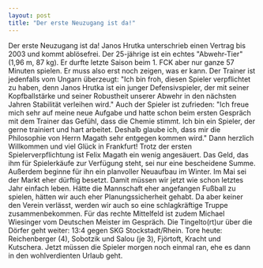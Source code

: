 ```yaml
---
layout: post
title: "Der erste Neuzugang ist da!"
---
```


Der erste Neuzugang ist da! Janos Hrutka unterschrieb einen Vertrag bis 2003 und kommt ablösefrei. Der 25-jährige ist ein echtes "Abwehr-Tier" (1,96 m, 87 kg). Er durfte letzte Saison beim 1. FCK aber nur ganze 57 Minuten spielen. Er muss also erst noch zeigen, was er kann. Der Trainer ist jedenfalls vom Ungarn überzeugt: "Ich bin froh, diesen Spieler verpflichtet zu haben, denn Janos Hrutka ist ein junger Defensivspieler, der mit seiner Kopfballstärke und seiner Robustheit unserer Abwehr in den nächsten Jahren Stabilität verleihen wird." Auch der Spieler ist zufrieden: "Ich freue mich sehr auf meine neue Aufgabe und hatte schon beim ersten Gespräch mit dem Trainer das Gefühl, dass die Chemie stimmt. Ich bin ein Spieler, der gerne trainiert und hart arbeitet. Deshalb glaube ich, dass mir die Philosophie von Herrn Magath sehr entgegen kommen wird." Dann herzlich Willkommen und viel Glück in Frankfurt! Trotz der ersten Spielerverpflichtung ist Felix Magath ein wenig angesäuert. Das Geld, das ihm für Spielerkäufe zur Verfügung steht, sei nur eine bescheidene Summe. Außerdem beginne für ihn ein planvoller Neuaufbau im Winter. Im Mai sei der Markt eher dürftig besetzt. Damit müssen wir jetzt wie schon letztes Jahr einfach leben. Hätte die Mannschaft eher angefangen Fußball zu spielen, hätten wir auch eher Planungssicherheit gehabt. Da aber keiner den Verein verlässt, werden wir auch so eine schlagkräftige Truppe zusammenbekommen. Für das rechte Mittelfeld ist zudem Michael Wiesinger vom Deutschen Meister im Gespräch. Die Tingelto(rt)ur über die Dörfer geht weiter: 13:4 gegen SKG Stockstadt/Rhein. Tore heute: Reichenberger (4), Sobotzik und Salou (je 3), Fjörtoft, Kracht und Kutschera. Jetzt müssen die Spieler morgen noch einmal ran, ehe es dann in den wohlverdienten Urlaub geht.
